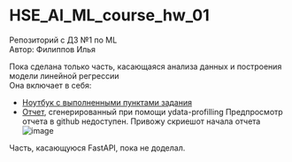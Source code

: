 # HSE_AI_ML_course_hw_01
Репозиторий с ДЗ №1 по ML\
Автор: Филиппов Илья

Пока сделана только часть, касающаяся анализа данных и построения модели линейной регрессии\
Она включает в себя:
- [Ноутбук с выполненными пунктами задания](https://github.com/Neuralist88/HSE_AI_ML_course_hw_01/blob/main/HW1_Regression_with_inference_base.ipynb)
- [Отчет](https://github.com/Neuralist88/HSE_AI_ML_course_hw_01/blob/main/hw_01_train_dataset_report.html), сгенерированный при помощи ydata-profilling
  Предпросмотр отчета в github недоступен. Привожу скриешот начала отчета
  ![image](https://github.com/user-attachments/assets/a2ea6e3c-ba79-43ca-a20e-ba6b25f853ea)


Часть, касающуюся FastAPI, пока не доделал.
